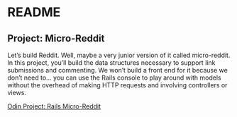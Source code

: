 # README

## Project: Micro-Reddit

Let’s build Reddit. Well, maybe a very junior version of it called micro-reddit. In this project, you’ll build the data structures necessary to support link submissions and commenting. We won’t build a front end for it because we don’t need to… you can use the Rails console to play around with models without the overhead of making HTTP requests and involving controllers or views.  

[Odin Project: Rails Micro-Reddit](https://www.theodinproject.com/lessons/ruby-on-rails-micro-reddit)